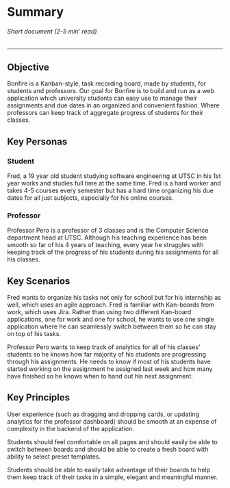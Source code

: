
# Summary
###### *Short document (2-5 min’ read)*
<hr>

## Objective

Bonfire is a Kanban-style, task recording board, made by students, for students and professors. Our goal for Bonfire is to build and run as a web application which university students can easy use to manage their assignments and due dates in an organized and convenient fashion. Where professors can keep track of aggregate progress of students for their classes.

## Key Personas

### Student

Fred, a 19 year old student studying software engineering at UTSC in his 1st year works and studies full time at the same time. Fred is a hard worker and takes 4-5 courses every semester but has a hard time organizing his due dates for all just subjects, especially for his online courses.


### Professor

Professor Pero is a professor of 3 classes and is the Computer Science department head at UTSC. Although his teaching experience has been smooth so far of his 4 years of teaching, every year he struggles with keeping track of the progress of his students during his assignments for all his classes.

## Key Scenarios

Fred wants to organize his tasks not only for school but for his internship as well, which uses an agile approach. Fred is familiar with Kan-boards from work, which uses Jira. Rather than using two different Kan-board applications, one for work and one for school, he wants to use one single application where he can seamlessly switch between them so he can stay on top of his tasks.

Professor Pero wants to keep track of analytics for all of his classes' students so he knows how far majority of his students are progressing through his assignments. He needs to know if most of his students have started working on the assignment he assigned last week and how many have finished so he knows when to hand out his next assignment.

## Key Principles

User experience (such as dragging and dropping cards, or updating analytics for the professor dashboard) should be smooth at an expense of complexity in the backend of the application.

Students should feel comfortable on all pages and should easily be able to switch between boards and should be able to create a fresh board with ability to select preset templates.

Students should be able to easily take advantage of their boards to help them keep track of their tasks in a simple, elegant and meaningful manner.
